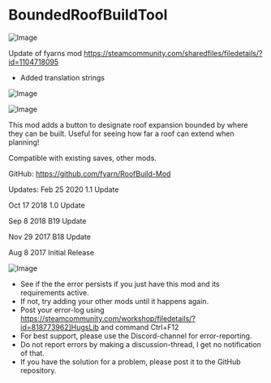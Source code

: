 # BoundedRoofBuildTool

![Image](https://i.imgur.com/WAEzk68.png)

Update of fyarns mod
https://steamcommunity.com/sharedfiles/filedetails/?id=1104718095

- Added translation strings

![Image](https://i.imgur.com/7Gzt3Rg.png)

	
![Image](https://i.imgur.com/NOW7jU1.png)

This mod adds a button to designate roof expansion bounded by where they can be built. Useful for seeing how far a roof can extend when planning!

Compatible with existing saves, other mods.

GitHub: https://github.com/fyarn/RoofBuild-Mod

Updates:
Feb 25 2020
1.1 Update

Oct 17 2018
1.0 Update

Sep 8 2018
B19 Update

Nov 29 2017
B18 Update

Aug 8 2017
Initial Release

![Image](https://i.imgur.com/Rs6T6cr.png)



-  See if the the error persists if you just have this mod and its requirements active.
-  If not, try adding your other mods until it happens again.
-  Post your error-log using https://steamcommunity.com/workshop/filedetails/?id=818773962]HugsLib and command Ctrl+F12
-  For best support, please use the Discord-channel for error-reporting.
-  Do not report errors by making a discussion-thread, I get no notification of that.
-  If you have the solution for a problem, please post it to the GitHub repository.



